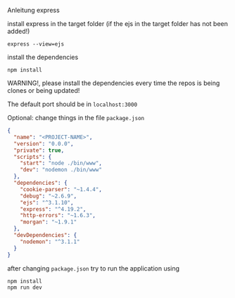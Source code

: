 
Anleitung express

install express in the target folder (if the ejs in the target folder has not been added!)
```
express --view=ejs 
```

install the dependencies
```
npm install
```
WARNING!, please install the dependencies every time the repos is being clones or being updated!

The default port should be in `localhost:3000`

Optional:
change things in the file `package.json`
```json
{
  "name": "<PROJECT-NAME>",
  "version": "0.0.0",
  "private": true,
  "scripts": {
    "start": "node ./bin/www",
    "dev": "nodemon ./bin/www"
  },
  "dependencies": {
    "cookie-parser": "~1.4.4",
    "debug": "~2.6.9",
    "ejs": "^3.1.10",
    "express": "^4.19.2",
    "http-errors": "~1.6.3",
    "morgan": "~1.9.1"
  },
  "devDependencies": {
    "nodemon": "^3.1.1"
  }
}

```

after changing `package.json` try to run the application using

```sh
npm install
npm run dev
```
